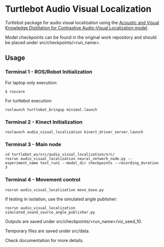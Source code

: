 Turtlebot Audio Visual Localization
==============

Turtlebot package for audio visual localization using the [Acoustic and Visual Knowledge Distillation for Contrastive Audio-Visual Localization model](https://github.com/Ehsan-Yaghoubi/Acoustic-and-Visual-Knowledge-Distillation-for-Contrastive-Audio-Visual-Localization).

Model checkpoints can be found in the original work repository and should be placed under src/checkpoints/<run_name>.

## Usage

### Terminal 1 - ROS/Robot Initialization

For laptop only execution:
```
$ roscore
```

For turtlebot execution:
```
roslaunch turtlebot_bringup minimal.launch
```

### Terminal 2 - Kinect Initialization
```
roslaunch audio_visual_localization kinect_driver_server.launch
```


### Terminal 3 - Main node
```
cd turtlebot_ws/src/audio_visual_localization/src/
rosrun audio_visual_localization neural_network_node.py --experiment_name test_run1 --model_dir checkpoints --recording_duration 3
```

### Terminal 4 - Movement control
```
rosrun audio_visual_localization move_base.py
```

If testing in isolation, use the simulated angle publisher:
```
rosrun audio_visual_localization simulated_sound_source_angle_publisher.py
```

Outputs are saved under src/checkpoints/<run_name>/viz_seed_10.

Temporary files are saved under src/data.


Check documentation for more details.